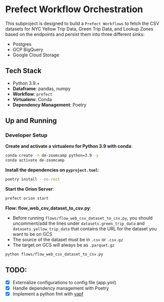 # Prefect Workflow Orchestration

This subproject is designed to build a `Prefect Workflows` to fetch the CSV datasets for NYC Yellow Trip Data, Green Trip Data, and Lookup Zones based on the endpoints and persist them into three different sinks:
- Postgres
- GCP BigQuery
- Google Cloud Storage

## Tech Stack
- Python 3.9.+
- **Dataframe**: pandas, numpy
- **Workflow**: `prefect`
- **Virtualenv**: Conda
- **Dependency Management**: Poetry

## Up and Running

### Developer Setup

**Create and activate a virtualenv for Python 3.9 with conda**:
```bash
conda create -n de-zoomcamp python=3.9 -y
conda activate de-zoomcamp
```

**Install the dependencies on `pyproject.toml`**:
```bash
poetry install --no-root
```

**Start the Orion Server**:
```bash
prefect orion start
```

**Flow: flow_web_csv_dataset_to_csv.py**:

- Before running `flows/flow_web_csv_dataset_to_csv.py`, you should uncomment/add the lines under `datasets.green_trip_data` 
  and `datasets.yellow_trip_data` that contains the URL for the dataset you want to be on GCS
- The source of the dataset must be in `.csv` or `.csv.gz`
- The target on GCS will always be as `.parquet.gz`

```bash
python flows/flow_web_csv_dataset_to_csv.py
```

## TODO:
- [x] Externalize configurations to config file (app.yml)
- [x] Handle dependency management with Poetry
- [x] Implement a python fmt with [yapf](https://github.com/google/yapf)
